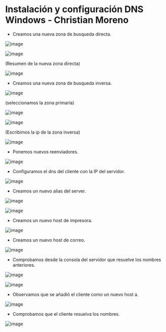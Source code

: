 # Instalación y configuración DNS Windows - Christian Moreno #

- Creamos una nueva zona de busqueda directa.

![image](https://github.com/christianjmx/SRD_christian/blob/main/Tema%203/DNS%20Windows/IMG/1.png)

![image](https://github.com/christianjmx/SRD_christian/blob/main/Tema%203/DNS%20Windows/IMG/2.png)

(Resumen de la nueva zona directa)

![image](https://github.com/christianjmx/SRD_christian/blob/main/Tema%203/DNS%20Windows/IMG/3.png)

- Creamos una nueva zona de busqueda inversa.

![image](https://github.com/christianjmx/SRD_christian/blob/main/Tema%203/DNS%20Windows/IMG/4.png)

(seleccionamos la zona primaria)

![image](https://github.com/christianjmx/SRD_christian/blob/main/Tema%203/DNS%20Windows/IMG/5.png)

![image](https://github.com/christianjmx/SRD_christian/blob/main/Tema%203/DNS%20Windows/IMG/6.png)

(Escribimos la ip de la zona inversa)

![image](https://github.com/christianjmx/SRD_christian/blob/main/Tema%203/DNS%20Windows/IMG/7.png)

- Ponemos nuevos reenviadores.

![image](https://github.com/christianjmx/SRD_christian/blob/main/Tema%203/DNS%20Windows/IMG/9.png)

- Configuramos el dns del cliente con la IP del servidor.

![image](https://github.com/christianjmx/SRD_christian/blob/main/Tema%203/DNS%20Windows/IMG/11.png)

- Creamos un nuevo alias del server.

![image](https://github.com/christianjmx/SRD_christian/blob/main/Tema%203/DNS%20Windows/IMG/12.png)

![image](https://github.com/christianjmx/SRD_christian/blob/main/Tema%203/DNS%20Windows/IMG/14.png)

- Creamos un nuevo host de impresora.

![image](https://github.com/christianjmx/SRD_christian/blob/main/Tema%203/DNS%20Windows/IMG/15.png)

- Creamos un nuevo host de correo.

![image](https://github.com/christianjmx/SRD_christian/blob/main/Tema%203/DNS%20Windows/IMG/16.png)

- Comprobamos desde la consola del servidor que resuelve los nombres anteriores.

![image](https://github.com/christianjmx/SRD_christian/blob/main/Tema%203/DNS%20Windows/IMG/17.png)

![image](https://github.com/christianjmx/SRD_christian/blob/main/Tema%203/DNS%20Windows/IMG/18.png)

- Observamos que se añadió el cliente como un nuevo host a.

![image](https://github.com/christianjmx/SRD_christian/blob/main/Tema%203/DNS%20Windows/IMG/19.png)

- Comprobamos que el cliente resuelva los nombres.

![image](https://github.com/christianjmx/SRD_christian/blob/main/Tema%203/DNS%20Windows/IMG/20.png)



















